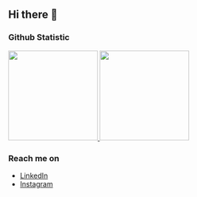 ## Hi there 👋

<!--
**rizkingrh/rizkingrh** is a ✨ _special_ ✨ repository because its `README.md` (this file) appears on your GitHub profile.

Here are some ideas to get you started:

- 🔭 I’m currently working on ...
- 🌱 I’m currently learning ...
- 👯 I’m looking to collaborate on ...
- 🤔 I’m looking for help with ...
- 💬 Ask me about ...
- 📫 How to reach me: ...
- 😄 Pronouns: ...
- ⚡ Fun fact: ...
-->
  
### Github Statistic
<p align="left">
<a href="https://github.com/rizkingrh">
  <img height="180em" src="https://github-readme-stats.vercel.app/api?username=rizkingrh&theme=algolia&hide_border=false&include_all_commits=false&count_private=false"/>
  <img height="180em" src="https://github-readme-stats.vercel.app/api/top-langs/?username=rizkingrh&theme=algolia&hide_border=false&include_all_commits=false&count_private=false&layout=compact"/>
</a>
</p>

### Reach me on
- <a href="https://linkedin.com/in/rizkingrh/">LinkedIn</a>
- <a href="https://www.instagram.com/rizkiingrh_/">Instagram</a>
